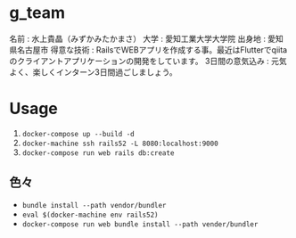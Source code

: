 
# g_team
名前 : 水上貴晶（みずかみたかまさ）
大学 : 愛知工業大学大学院
出身地 : 愛知県名古屋市
得意な技術 : RailsでWEBアプリを作成する事。最近はFlutterでqiitaのクライアントアプリケーションの開発をしています。
3日間の意気込み : 元気よく、楽しくインターン3日間過ごしましょう。

# Usage
1.  `docker-compose up --build -d`
2.  `docker-machine ssh rails52 -L 8080:localhost:9000`
3.  `docker-compose run web rails db:create`

## 色々
+ `bundle install --path vendor/bundler`
+ `eval $(docker-machine env rails52)`
+ `docker-compose run web bundle install --path vender/bundler`
